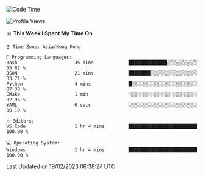 <!--START_SECTION:waka-->
![Code Time](http://img.shields.io/badge/Code%20Time-28%20hrs%2048%20mins-blue)

![Profile Views](http://img.shields.io/badge/Profile%20Views-5-blue)

📊 **This Week I Spent My Time On** 

```text
⌚︎ Time Zone: Asia/Hong_Kong

💬 Programming Languages: 
Bash                     35 mins             ██████████████░░░░░░░░░░░   55.82 % 
JSON                     21 mins             ████████░░░░░░░░░░░░░░░░░   33.71 % 
Python                   4 mins              █░░░░░░░░░░░░░░░░░░░░░░░░   07.30 % 
CMake                    1 min               ░░░░░░░░░░░░░░░░░░░░░░░░░   02.96 % 
YAML                     0 secs              ░░░░░░░░░░░░░░░░░░░░░░░░░   00.10 % 

🔥 Editors: 
VS Code                  1 hr 4 mins         █████████████████████████   100.00 % 

💻 Operating System: 
Windows                  1 hr 4 mins         █████████████████████████   100.00 % 

```


 Last Updated on 19/02/2023 06:38:27 UTC
<!--END_SECTION:waka-->
